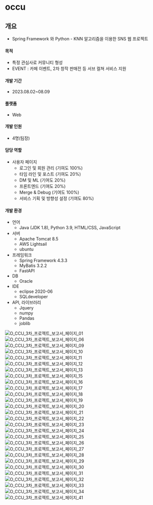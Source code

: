 # occu
## 개요
- Spring Framework 와 Python - KNN 알고리즘을 이용한 SNS 웹 프로젝트

#### 목적
- 특정 관심사로 커뮤니티 형성
- EVENT : 카페 이벤트, 2차 창작 판매전 등 서브 컬쳐 서비스 지원

#### 개발 기간
- 2023.08.02~08.09

#### 플랫폼
- Web

#### 개발 인원
- 4명(팀장)

#### 담당 역할
- 사용자 페이지
  - 로그인 및 회원 관리 (기여도 100%)
  - 타임 라인 및 포스트 (기여도 20%)
  - DM 및 ML (기여도 20%)
  - 프론트엔드 (기여도 20%)
  - Merge & Debug (기여도 100%)
  - 서비스 기획 및 방향성 설정 (기여도 80%)

#### 개발 환경
- 언어
  - Java (JDK 1.8), Python 3.9, HTML/CSS, JavaScript
- 서버
  - Apache Tomcat 8.5
  - AWS Lightsail
  - ubuntu
- 프레임워크
  - Spring Framework 4.3.3
  - MyBatis 3.2.2
  - FastAPI
- DB
  - Oracle
- IDE
  - eclipse 2020-06
  - SQLdeveloper
- API, 라이브러리
  - Jquery
  - numpy
  - Pandas
  - joblib

![O_CCU_3차_프로젝트_보고서_페이지_01](https://github.com/leenapark/occu/assets/74292378/775ba401-e128-4deb-9fb8-6e6108f995cb)
![O_CCU_3차_프로젝트_보고서_페이지_06](https://github.com/leenapark/occu/assets/74292378/26800113-a562-4495-9e48-61dab97f3c0b)
![O_CCU_3차_프로젝트_보고서_페이지_09](https://github.com/leenapark/occu/assets/74292378/ed06c4f8-ea85-4206-8aa6-7f6ef0fe6b6c)
![O_CCU_3차_프로젝트_보고서_페이지_10](https://github.com/leenapark/occu/assets/74292378/b388ad6d-1318-479a-8baf-193505eb1562)
![O_CCU_3차_프로젝트_보고서_페이지_11](https://github.com/leenapark/occu/assets/74292378/88ceb7e1-052f-4a81-8fdc-2e517e42b5e3)
![O_CCU_3차_프로젝트_보고서_페이지_12](https://github.com/leenapark/occu/assets/74292378/9bcd2c65-9b10-456e-be60-7f7d2dffaff7)
![O_CCU_3차_프로젝트_보고서_페이지_13](https://github.com/leenapark/occu/assets/74292378/dd6f3aca-fdac-4028-be2e-ddc81ef857b7)
![O_CCU_3차_프로젝트_보고서_페이지_15](https://github.com/leenapark/occu/assets/74292378/fa5bd339-b667-470a-9467-daf58d4939db)
![O_CCU_3차_프로젝트_보고서_페이지_16](https://github.com/leenapark/occu/assets/74292378/89183219-d934-407b-a0aa-2024e7d9fa9e)
![O_CCU_3차_프로젝트_보고서_페이지_17](https://github.com/leenapark/occu/assets/74292378/6d8173a4-5ab3-4410-8c62-06e44fd6bb23)
![O_CCU_3차_프로젝트_보고서_페이지_18](https://github.com/leenapark/occu/assets/74292378/99c4dc56-884f-484d-8a44-bfa77395d538)
![O_CCU_3차_프로젝트_보고서_페이지_19](https://github.com/leenapark/occu/assets/74292378/b9918f19-4ae1-4e76-9498-cefd9f87bc7e)
![O_CCU_3차_프로젝트_보고서_페이지_20](https://github.com/leenapark/occu/assets/74292378/89c686e7-af79-4bb9-9287-31516778c7d6)
![O_CCU_3차_프로젝트_보고서_페이지_21](https://github.com/leenapark/occu/assets/74292378/bfbe1b8e-164d-44e4-80e3-4aeab0454340)
![O_CCU_3차_프로젝트_보고서_페이지_22](https://github.com/leenapark/occu/assets/74292378/2412c7c9-f160-475b-ac74-d6f66d575a62)
![O_CCU_3차_프로젝트_보고서_페이지_23](https://github.com/leenapark/occu/assets/74292378/d6a2f554-6b0a-438d-b649-52d13ed07ec5)
![O_CCU_3차_프로젝트_보고서_페이지_24](https://github.com/leenapark/occu/assets/74292378/f16a2f61-f9bb-4f0d-92aa-6da60d4c87d9)
![O_CCU_3차_프로젝트_보고서_페이지_25](https://github.com/leenapark/occu/assets/74292378/7565713a-a1ff-47a6-b6e0-b4fcb2bd58b0)
![O_CCU_3차_프로젝트_보고서_페이지_26](https://github.com/leenapark/occu/assets/74292378/63714c19-6a2a-45b7-948e-88a3e095f2d2)
![O_CCU_3차_프로젝트_보고서_페이지_27](https://github.com/leenapark/occu/assets/74292378/7c47a940-1235-4bf2-b832-d0e26f4286f9)
![O_CCU_3차_프로젝트_보고서_페이지_28](https://github.com/leenapark/occu/assets/74292378/f385494d-b45a-4eea-bc5f-b54540a33c4b)
![O_CCU_3차_프로젝트_보고서_페이지_29](https://github.com/leenapark/occu/assets/74292378/0dd825a3-8036-4441-bb9e-5b71f847606e)
![O_CCU_3차_프로젝트_보고서_페이지_30](https://github.com/leenapark/occu/assets/74292378/5330c0dc-152b-433d-b046-1b332524ba08)
![O_CCU_3차_프로젝트_보고서_페이지_31](https://github.com/leenapark/occu/assets/74292378/06a7b6dc-0b56-42f0-984d-57a05d1525ec)
![O_CCU_3차_프로젝트_보고서_페이지_32](https://github.com/leenapark/occu/assets/74292378/14576601-7641-41a5-9ae7-d89ccef88163)
![O_CCU_3차_프로젝트_보고서_페이지_33](https://github.com/leenapark/occu/assets/74292378/bf195691-b209-4e9f-a73f-3b55731aee5d)
![O_CCU_3차_프로젝트_보고서_페이지_34](https://github.com/leenapark/occu/assets/74292378/6d374989-96de-4e52-887b-1e6b37d6c437)
![O_CCU_3차_프로젝트_보고서_페이지_41](https://github.com/leenapark/occu/assets/74292378/6a616e51-38ee-409e-bed8-71e87e195395)

